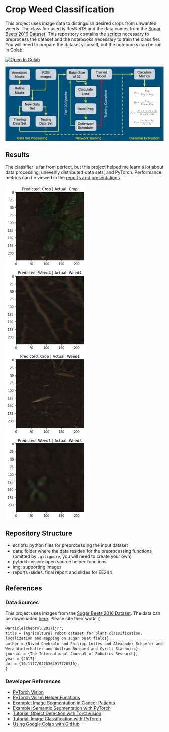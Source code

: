 # Crop Weed Classification

This project uses image data to distinguish desired crops from unwanted weeds. The classifier used is ResNet18 and the data comes from the [Sugar Beets 2016 Dataset](https://www.ipb.uni-bonn.de/data/sugarbeets2016/). This repository contains the [scripts](https://github.com/mepix/CropWeedClassification/tree/main/scripts) necessary to preprocess the dataset and the notebooks necessary to train the classifier. You will need to prepare the dataset yourself, but the notebooks can be run in Colab:

[![Open In Colab](https://colab.research.google.com/assets/colab-badge.svg)](https://colab.research.google.com/github/mepix/CropWeedClassification/blob/main/CropCNN.ipynb)

![Software System Diagram](./img/systemdiagram.png)

## Results

The classifier is far from perfect, but this project helped me learn a lot about data processing, unevenly distributed data sets, and PyTorch. Performance metrics can be viewed in the [reports and presentations](https://github.com/mepix/CropWeedClassification/tree/main/reports%2Bslides).

![Successful Detection](./img/example1.png)
![Successful Detection](./img/example3.png)
![Incorrect Detection](./img/example2.png)
![Incorrect Detection](./img/example4.png)

## Repository Structure

- scripts: python files for preprocessing the input dataset
- data: folder where the data resides for the preprocessing functions (omitted by `.gitignore`, you will need to create your own)
- pytorch-vision: open source helper functions
- img: supporting images
- reports+slides: final report and slides for EE244

## References

### Data Sources

This project uses images from the [Sugar Beets 2016 Dataset](https://www.ipb.uni-bonn.de/data/sugarbeets2016/). The data can be downloaded [here](https://www.ipb.uni-bonn.de/datasets_IJRR2017/). Please cite their work! :)

```
@article{chebrolu2017ijrr,
title = {Agricultural robot dataset for plant classification, localization and mapping on sugar beet fields},
author = {Nived Chebrolu and Philipp Lottes and Alexander Schaefer and Wera Winterhalter and Wolfram Burgard and Cyrill Stachniss},
journal = {The International Journal of Robotics Research},
year = {2017}
doi = {10.1177/0278364917720510},
}
```

### Developer References

- [PyTorch Vision](https://github.com/pytorch/vision)
- [PyTorch Vision Helper Functions](https://discuss.pytorch.org/t/modulenotfounderror-no-module-named-engine/59564)
- [Example: Image Segmentation in Cancer Patients](https://seymatas.medium.com/pytorch-image-segmentation-tutorial-for-beginners-i-88d07a6a63e4)
- [Example: Semantic Segmentation with PyTorch](https://learnopencv.com/pytorch-for-beginners-semantic-segmentation-using-torchvision/)
- [Tutorial: Object Detection with TorchVision](https://pytorch.org/tutorials/intermediate/torchvision_tutorial.html)
- [Tutorial: Image Classification with PyTorch](https://towardsdatascience.com/a-beginners-tutorial-on-building-an-ai-image-classifier-using-pytorch-6f85cb69cba7)
- [Using Google Colab with GitHub](https://colab.research.google.com/github/googlecolab/colabtools/blob/master/notebooks/colab-github-demo.ipynb#scrollTo=8QAWNjizy_3O)
